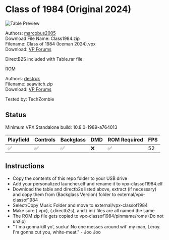 # Class of 1984 (Original 2024)

![Table Preview](https://vpuniverse.com/screenshots/monthly_2024_03/Screenshot4.png.de0bfadb240635fbce5166d812278e82.png)

Authors: [marcobus2005](https://vpuniverse.com/profile/53087-marcobus2005/)  
Download File Name: Class1984.zip  
Filename: Class of 1984 (Iceman 2024).vpx  
Download: [VP Forums](https://vpuniverse.com/files/file/19146-class-of-1984-backglass-und-pup-version/)

DirectB2S included with Table.rar file. 

ROM 

Authors: [destruk](https://www.vpforums.org/index.php?showuser=5)  
Filename: seawitch.zip  
Download: [VP Forums](https://www.vpforums.org/index.php?app=downloads&showfile=742)

Tested by: TechZombie

## Status 

Minimum VPX Standalone build: 10.8.0-1989-a764013

| Playfield | Controls | Backglass | DMD | ROM Required | FPS | 
|-----------|----------|-----------|-----|--------------|-----|
| :white_check_mark: | :white_check_mark: | :white_check_mark: | :x: | :white_check_mark: | 52 |

## Instructions

- Copy the contents of this repo folder to your USB drive
- Add your personalized launcher.elf and rename it to vpx-classof1984.elf
- Download the table and directb2s listed above, extract (if necessary) and copy them from (Backglass Version) folder to external/vpx-classof1984
- Select/Copy Music Folder and move to external/vpx-classof1984
- Make sure (.vpx), (.directb2s), and (.ini) files are all named the same
- The ROM zip file gets copied to vpx-classof1984/pinmame/roms (Do not unzip)
- " I'ma gonna kill yo', sucka! No one messes around wit' my man, Leroy. I'm gonna cut you, white-meat." - Joo Joo

